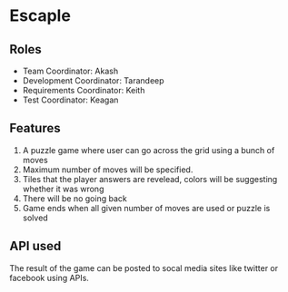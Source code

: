 # Escaple

## Roles
- Team Coordinator: Akash
- Development Coordinator: Tarandeep
- Requirements Coordinator: Keith
- Test Coordinator: Keagan

## Features
1. A puzzle game where user can go across the grid using a bunch of moves 
2. Maximum number of moves will be specified.
3. Tiles that the player answers are revelead, colors will be suggesting whether it was wrong
4. There will be no going back
5. Game ends when all given number of moves are used or puzzle is solved

## API used
The result of the game can be posted to socal media sites like twitter or facebook using APIs.
